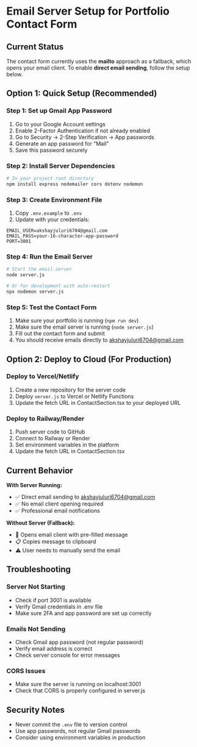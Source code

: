 # Email Server Setup for Portfolio Contact Form

## Current Status
The contact form currently uses the **mailto** approach as a fallback, which opens your email client. To enable **direct email sending**, follow the setup below.

## Option 1: Quick Setup (Recommended)

### Step 1: Set up Gmail App Password
1. Go to your Google Account settings
2. Enable 2-Factor Authentication if not already enabled
3. Go to Security → 2-Step Verification → App passwords
4. Generate an app password for "Mail"
5. Save this password securely

### Step 2: Install Server Dependencies
```bash
# In your project root directory
npm install express nodemailer cors dotenv nodemon
```

### Step 3: Create Environment File
1. Copy `.env.example` to `.env`
2. Update with your credentials:
```
EMAIL_USER=akshayjuluri6704@gmail.com
EMAIL_PASS=your-16-character-app-password
PORT=3001
```

### Step 4: Run the Email Server
```bash
# Start the email server
node server.js

# Or for development with auto-restart
npx nodemon server.js
```

### Step 5: Test the Contact Form
1. Make sure your portfolio is running (`npm run dev`)
2. Make sure the email server is running (`node server.js`)
3. Fill out the contact form and submit
4. You should receive emails directly to akshayjuluri6704@gmail.com

## Option 2: Deploy to Cloud (For Production)

### Deploy to Vercel/Netlify
1. Create a new repository for the server code
2. Deploy `server.js` to Vercel or Netlify Functions
3. Update the fetch URL in ContactSection.tsx to your deployed URL

### Deploy to Railway/Render
1. Push server code to GitHub
2. Connect to Railway or Render
3. Set environment variables in the platform
4. Update the fetch URL in ContactSection.tsx

## Current Behavior

**With Server Running:**
- ✅ Direct email sending to akshayjuluri6704@gmail.com
- ✅ No email client opening required
- ✅ Professional email notifications

**Without Server (Fallback):**
- 📧 Opens email client with pre-filled message
- 📋 Copies message to clipboard
- ⚠️ User needs to manually send the email

## Troubleshooting

### Server Not Starting
- Check if port 3001 is available
- Verify Gmail credentials in .env file
- Make sure 2FA and app password are set up correctly

### Emails Not Sending
- Check Gmail app password (not regular password)
- Verify email address is correct
- Check server console for error messages

### CORS Issues
- Make sure the server is running on localhost:3001
- Check that CORS is properly configured in server.js

## Security Notes
- Never commit the `.env` file to version control
- Use app passwords, not regular Gmail passwords
- Consider using environment variables in production
